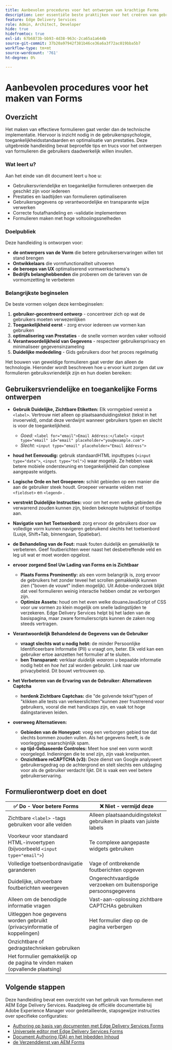 ```yaml
---
title: Aanbevolen procedures voor het ontwerpen van krachtige Forms
description: Leer essentiële beste praktijken voor het creëren van gebruikersvriendelijk, toegankelijk, en hoog-presterende vormen gebruikend AEM Forms. Verbeter de gegevenskwaliteit, de gebruikerservaring en de prestaties bij verzending.
feature: Edge Delivery Services
role: Admin, Architect, Developer
hide: true
hidefromtoc: true
exl-id: 67b6873b-bb93-4d38-963c-2ca65a1a644b
source-git-commit: 37b20a97942f381b46ce36a6a3f72ac019bba5b7
workflow-type: tm+mt
source-wordcount: '761'
ht-degree: 0%

---
```


# Aanbevolen procedures voor het maken van Forms

## Overzicht

Het maken van effectieve formulieren gaat verder dan de technische implementatie. Hiervoor is inzicht nodig in de gebruikerspsychologie, toegankelijkheidsstandaarden en optimalisatie van prestaties. Deze uitgebreide handleiding bevat beproefde tips en trucs voor het ontwerpen van formulieren die gebruikers daadwerkelijk willen invullen.

### Wat leert u?

Aan het einde van dit document leert u hoe u:

* Gebruikersvriendelijke en toegankelijke formulieren ontwerpen die geschikt zijn voor iedereen
* Prestaties en laadtijden van formulieren optimaliseren
* Gebruikersgegevens op verantwoordelijke en transparante wijze verwerken
* Correcte foutafhandeling en -validatie implementeren
* Formulieren maken met hoge voltooiingssnelheden

### Doelpubliek

Deze handleiding is ontworpen voor:

* **de ontwerpers van de Vorm** die betere gebruikerservaringen willen tot stand brengen
* **Ontwikkelaars** die vormfunctionaliteit uitvoeren
* **de beroeps van UX** optimaliserend vormwerkschema&#39;s
* **Bedrijfs belanghebbenden** die proberen om de tarieven van de vormomzetting te verbeteren

### Belangrijkste beginselen

De beste vormen volgen deze kernbeginselen:

1. **gebruiker-gecentreerd ontwerp** - concentreer zich op wat de gebruikers moeten verwezenlijken
2. **Toegankelijkheid eerst** - zorg ervoor iedereen uw vormen kan gebruiken
3. **optimalisering van Prestaties** - de snelle vormen worden vaker voltooid
4. **Verantwoordelijkheid van Gegevens** - respecteer gebruikersprivacy en minimaliseer gegevensinzameling
5. **Duidelijke mededeling** - Gids gebruikers door het proces regelmatig

Het bouwen van geweldige formulieren gaat verder dan alleen de technologie. Hieronder wordt beschreven hoe u ervoor kunt zorgen dat uw formulieren gebruiksvriendelijk zijn en hun doelen bereiken:

## Gebruikersvriendelijke en toegankelijke Forms ontwerpen

* **Gebruik Duidelijke, Zichtbare Etiketten:** Elk vormgebied vereist a `<label>`. Vertrouw niet alleen op plaatsaanduidingstekst (tekst in het invoerveld), omdat deze verdwijnt wanneer gebruikers typen en slecht is voor de toegankelijkheid.
   * *Goed:* `<label for="email">Email Address:</label> <input type="email" id="email" placeholder="you@example.com">`
   * *Slecht:* `<input type="email" placeholder="Email Address">`
* **houd het Eenvoudig:** gebruik standaardHTML inputtypes (`<input type="date">`, `<input type="tel">`) waar mogelijk. Ze hebben vaak betere mobiele ondersteuning en toegankelijkheid dan complexe aangepaste widgets.
* **Logische Orde en het Groeperen:** schikt gebieden op een manier die aan de gebruiker steek houdt. Groepeer verwante velden met `<fieldset>` en `<legend>` .
* **verstrekt Duidelijke Instructies:** voor om het even welke gebieden die verwarrend zouden kunnen zijn, bieden beknopte hulptekst of tooltips aan.
* **Navigatie van het Toetsenbord:** zorg ervoor de gebruikers door uw volledige vorm kunnen navigeren gebruikend slechts het toetsenbord (Lusje, Shift+Tab, binnengaan, Spatiebar).
* **de Behandeling van de Fout:** maak fouten duidelijk en gemakkelijk te verbeteren. Geef foutberichten weer naast het desbetreffende veld en leg uit wat er moet worden opgelost.

* **ervoor zorgend Snel Uw Lading van Forms en is Zichtbaar**

   * **Plaats Forms Prominently:** als een vorm belangrijk is, zorg ervoor de gebruikers het zonder teveel het scrollen gemakkelijk kunnen zien (&quot;boven de vouwt&quot; indien mogelijk). Uit Adobe-onderzoek blijkt dat veel formulieren weinig interactie hebben omdat ze verborgen zijn.
   * **Optimize Assets:** houd om het even welke douaneJavaScript of CSS voor uw vormen zo klein mogelijk om snelle ladingstijden te verzekeren. Edge Delivery Services helpt bij het laden van de basispagina, maar zware formulierscripts kunnen de zaken nog steeds vertragen.

* **Verantwoordelijk Behandelend de Gegevens van de Gebruiker**
   * **vraagt slechts wat u nodig hebt:** de minder Persoonlijke Identificeerbare Informatie (PII) u vraagt om, beter. Elk veld kan een gebruiker ertoe aanzetten het formulier af te sluiten.
   * **ben Transparant:** verklaar *duidelijk waarom* u bepaalde informatie nodig hebt en *hoe het* zal worden gebruikt. Link naar uw privacybeleid. Dit bouwt vertrouwen op.

* **het Verbeteren van de Ervaring van de Gebruiker: Alternatieven Captcha**

   * **herdenk Zichtbare Captchas:** die &quot;de golvende tekst&quot;typen of &quot;klikken alle tests van verkeerslichten&quot;kunnen zeer frustrerend voor gebruikers, vooral die met handicaps zijn, en vaak tot hoge dalingstarieven leiden.

* **overweeg Alternatieven:**
   * **Gebieden van de Honeypot:** voeg een verborgen gebied toe dat slechts bommen zouden vullen. Als het gegevens heeft, is de voorlegging waarschijnlijk spam.
   * **op tijd-Gebaseerde Controles:** Meet hoe snel een vorm wordt voorgelegd. Indieningen die te snel zijn, zijn vaak knelpunten.
   * **Onzichtbare reCAPTCHA (v3):** Deze dienst van Google analyseert gebruikersgedrag op de achtergrond en stelt slechts een uitdaging voor als de gebruiker verdacht lijkt. Dit is vaak een veel betere gebruikerservaring.

## Formulierontwerp doet en doet

| ✅ Do - Voor betere Forms | ❌ Niet - vermijd deze |
|----------------------------------------------------------------------|------------------------------------------------------------------|
| Zichtbare `<label>` -tags gebruiken voor alle velden | Alleen plaatsaanduidingstekst gebruiken in plaats van juiste labels |
| Voorkeur voor standaard HTML-invoertypen (bijvoorbeeld `<input type="email">`) | Te complexe aangepaste widgets gebruiken |
| Volledige toetsenbordnavigatie garanderen | Vage of ontbrekende foutberichten opgeven |
| Duidelijke, uitvoerbare foutberichten weergeven | Ongerechtvaardigde verzoeken om buitensporige persoonsgegevens |
| Alleen om de benodigde informatie vragen | Vast-aan-oplossing zichtbare CAPTCHAs gebruiken |
| Uitleggen hoe gegevens worden gebruikt (privacyinformatie of koppelingen) | Het formulier diep op de pagina verbergen |
| Onzichtbare of gedragstechnieken gebruiken |                                                                  |
| Het formulier gemakkelijk op de pagina te vinden maken (opvallende plaatsing) |                                                                  |


## Volgende stappen

Deze handleiding bevat een overzicht van het gebruik van formulieren met AEM Edge Delivery Services. Raadpleeg de officiële documentatie bij Adobe Experience Manager voor gedetailleerde, stapsgewijze instructies over specifieke configuraties:

* [Authoring op basis van documenten met Edge Delivery Services Forms](/help/edge/docs/forms/tutorial.md)
* [Universele editor met Edge Delivery Services Forms](/help/edge/docs/forms/universal-editor/overview-universal-editor-for-edge-delivery-services-for-forms.md)
* [ Document Authoring (DA) en het Inbedden Inhoud ](https://www.aem.live/developer/da-tutorial)
* [ de Verzenddienst van AEM Forms ](/help/edge/docs/forms/configure-submission-action-for-eds-forms.md)
